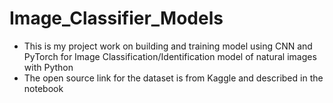 # Image_Classifier_Models

- This is my project work on building and training model using CNN and PyTorch for Image Classification/Identification model of natural images with Python
- The open source link for the dataset is from Kaggle and described in the notebook
